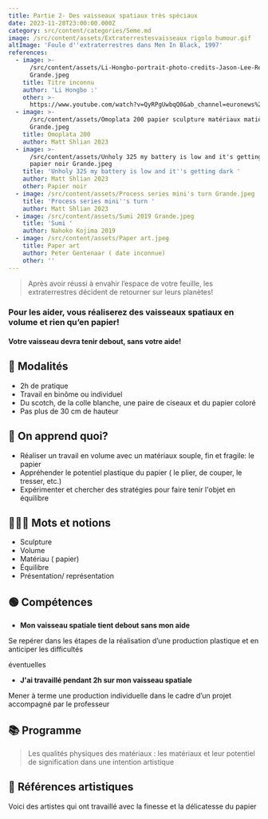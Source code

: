 ```yaml
---
title: Partie 2- Des vaisseaux spatiaux très spéciaux
date: 2023-11-28T23:00:00.000Z
category: src/content/categories/5eme.md
image: /src/content/assets/Extraterrestesvaisseaux rigolo humour.gif
altImage: 'Foule d''extraterrestres dans Men In Black, 1997'
references:
  - image: >-
      /src/content/assets/Li-Hongbo-portrait-photo-credits-Jason-Lee-Reuters
      Grande.jpeg
    title: Titre inconnu
    author: 'Li Hongbo :'
    other: >-
      https://www.youtube.com/watch?v=QyRPgUwbqQ0&ab_channel=euronews%28enfran%C3%A7ais%29
  - image: >-
      /src/content/assets/Omoplata 200 papier sculpture matériaux matière
      Grande.jpeg
    title: Omoplata 200
    author: Matt Shlian 2023
  - image: >-
      /src/content/assets/Unholy 325 my battery is low and it's getting dark
      papier noir Grande.jpeg
    title: 'Unholy 325 my battery is low and it''s getting dark '
    author: Matt Shlian 2023
    other: Papier noir
  - image: /src/content/assets/Process series mini's turn Grande.jpeg
    title: 'Process series mini''s turn '
    author: Matt Shlian 2023
  - image: /src/content/assets/Sumi 2019 Grande.jpeg
    title: 'Sumi '
    author: Nahoko Kojima 2019
  - image: /src/content/assets/Paper art.jpeg
    title: Paper art
    author: Peter Gentenaar ( date inconnue)
    other: ''
---
```


> Après avoir réussi à envahir l’espace de votre feuille, les extraterrestres décident de retourner sur leurs planètes!

### Pour les aider, vous réaliserez des vaisseaux spatiaux en volume et rien qu’en papier!

#### Votre vaisseau devra tenir debout, sans votre aide!

## **💬 Modalités**

* 2h de pratique
* Travail en binôme ou individuel
* Du scotch, de la colle blanche, une paire de ciseaux et du papier coloré
* Pas plus de 30 cm de hauteur

## **🤔 On apprend quoi?**

* Réaliser un travail en volume avec un matériaux souple, fin et fragile: le papier
* Appréhender le potentiel plastique du papier ( le plier, de couper, le tresser, etc.)
* Expérimenter et chercher des stratégies pour faire tenir l'objet en équilibre

## **👩🏼‍🏫 Mots et notions**

* Sculpture
* Volume
* Matériau ( papier)
* Équilibre
* Présentation/ représentation

## **🟢 Compétences**

* **Mon vaisseau spatiale tient debout sans mon aide**

Se repérer dans les étapes de la réalisation d’une production plastique et en anticiper les difficultés

éventuelles

* **J'ai travaillé pendant 2h sur mon vaisseau spatiale**

Mener à terme une production individuelle dans le cadre d’un projet accompagné par le professeur

## 📚 **Programme**

> Les qualités physiques des matériaux : les matériaux et leur potentiel de signification dans une intention artistique

## **👀 Références artistiques**

Voici des artistes qui ont travaillé avec la finesse et la délicatesse du papier
